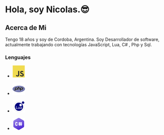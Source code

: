 <h1>Hola, soy Nicolas.😎 </h1>

<h2> Acerca de Mi </h2>
<p> Tengo 18 años y soy de Cordoba, Argentina.
Soy Desarrollador de software, actualmente trabajando con tecnologías JavaScript, Lua, C# , Php y Sql. </p>



<h3> Lenguajes </h3>

- <a target="_blank"> <img src="https://raw.githubusercontent.com/devicons/devicon/master/icons/javascript/javascript-original.svg" alt="javascript" width="40" height="40"/> </a> 

-  <a target="_blank"> <img src="https://raw.githubusercontent.com/devicons/devicon/master/icons/php/php-original.svg" alt="php" width="40" height="40"/> </a> 


-  <a target="_blank"> <img src="https://raw.githubusercontent.com/github/explore/80688e429a7d4ef2fca1e82350fe8e3517d3494d/topics/lua/lua.png" alt="Lua" width="40" height="40"/> </a> 



-  <a target="_blank"> <img src="https://raw.githubusercontent.com/github/explore/80688e429a7d4ef2fca1e82350fe8e3517d3494d/topics/csharp/csharp.png" alt="C#" width="40" height="40"/> </a> 
